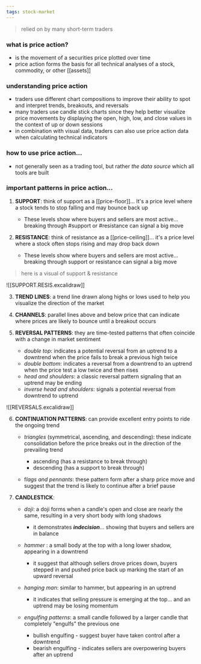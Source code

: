 ```yaml
---
tags: stock-market
---
```


> relied on by many short-term traders
### what is price action?
- is the movement of a securities price plotted over time
- price action forms the basis for all technical analyses of a stock, commodity, or other [[assets]]

### understanding price action
- traders use different chart compositions to improve their ability to spot and interpret trends, breakouts, and reversals
- many traders use candle stick charts since they help better visualize price movements by displaying the open, high, low, and close values in the context of up or down sessions
- in combination with visual data, traders can also use price action data when calculating technical indicators

### how to use price action...
- not generally seen as a trading tool, but rather *the data source* which all tools are built

### important patterns in price action...
1. **SUPPORT**: think of support as a [[price-floor]]... It's a price level where a stock tends to stop falling and may bounce back up
	- These levels show where buyers and sellers are most active... breaking through #support or #resistance can signal a big move

2. **RESISTANCE**: think of resistance as a [[price-ceiling]]... it's a price level where a stock often stops rising and may drop back down
	- These levels show where buyers and sellers are most active... breaking through support or resistance can signal a big move

> here is a visual of support & resistance

![[SUPPORT.RESIS.excalidraw]]

3. **TREND LINES**: a trend line drawn along highs or lows used to help you visualize the direction of the market

4. **CHANNELS**: parallel lines above and below price that can indicate where prices are likely to bounce until a breakout occurs

5. **REVERSAL PATTERNS**: they are time-tested patterns that often coincide with a change in market sentiment

	- *double top*: indicates a potential reversal from an uptrend to a downtrend when the price fails to break a previous high twice
	- *double bottom*: indicates a reversal from a downtrend to an uptrend when the price test a low twice and then rises
	- *head and shoulders*: a classic reversal pattern signaling that an uptrend may be ending
	- *inverse head and shoulders*: signals a potential reversal from downtrend to uptrend

![[REVERSALS.excalidraw]]

6. **CONTINUATION PATTERNS**: can provide excellent entry points to ride the ongoing trend

	- *triangles* (symmetrical, ascending, and descending): these indicate consolidation before the price breaks out in the direction of the prevailing trend
		- ascending (has a resistance to break through)
		- descending (has a support to break through)

	- f*lags and pennants*: these pattern form after a sharp price move and suggest that the trend is likely to continue after a brief pause


7. **CANDLESTICK**:
	- *doji*: a doji forms when a candle's open and close are nearly the same, resulting in a very short body with long shadows
		- it demonstrates ***indecision***... showing that buyers and sellers are in balance

	- *hammer* : a small body at the top with a long lower shadow, appearing in a downtrend
		- it suggest that although sellers drove prices down, buyers stepped in and pushed price back up marking the start of an upward reversal

	- *hanging man*: similar to hammer, but appearing in an uptrend
		-  it indicates that selling pressure is emerging at the top... and an uptrend may be losing momentum

	- *engulfing patterns*: a small candle followed by a larger candle that completely "engulfs" the previous one
		- bullish engulfing - suggest buyer have taken control after a downtrend
		- bearish engulfing - indicates sellers are overpowering buyers after an uptrend

